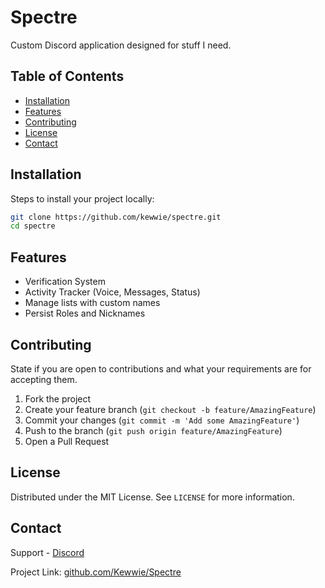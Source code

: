 # Spectre

Custom Discord application designed for stuff I need.

## Table of Contents

-   [Installation](#installation)
-   [Features](#features)
-   [Contributing](#contributing)
-   [License](#license)
-   [Contact](#contact)

## Installation

Steps to install your project locally:

```bash
git clone https://github.com/kewwie/spectre.git
cd spectre
```

## Features

-   Verification System
-   Activity Tracker (Voice, Messages, Status)
-   Manage lists with custom names
-   Persist Roles and Nicknames

## Contributing

State if you are open to contributions and what your requirements are for accepting them.

1. Fork the project
2. Create your feature branch (`git checkout -b feature/AmazingFeature`)
3. Commit your changes (`git commit -m 'Add some AmazingFeature'`)
4. Push to the branch (`git push origin feature/AmazingFeature`)
5. Open a Pull Request

## License

Distributed under the MIT License. See `LICENSE` for more information.

## Contact

Support - [Discord](https://discord.gg/JKbtSTCmbz)

Project Link: [github.com/Kewwie/Spectre](https://github.com/Kewwie/Spectre)
